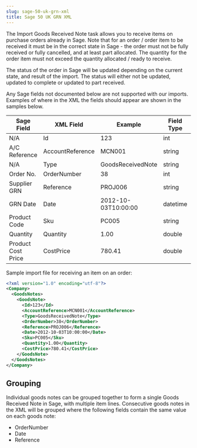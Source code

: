 ```yaml
---
slug: sage-50-uk-grn-xml
title: Sage 50 UK GRN XML
---
```

The Import Goods Received Note task allows you to receive items on purchase orders already in Sage.  Note that for an order / order item to be received it must be in the correct state in Sage - the order must not be fully received or fully cancelled, and at least part allocated.  The quantity for the order item must not exceed the quantity allocated / ready to receive.

The status of the order in Sage will be updated depending on the current state, and result of the import.  The status will either not be updated, updated to complete or updated to part received.

Any Sage fields not documented below are not supported with our imports.  Examples of where in the XML the fields should appear are shown in the samples below.

| Sage Field | XML Field | Example | Field Type | Field Length | Input |
| --- | --- | --- | --- | --- | --- |
| N/A | Id | 123 | int | - | Optional |  
| A/C Reference | AccountReference | MCN001 | string | 8 | Required |  
| N/A | Type | GoodsReceivedNote | string | - | Required |  
| Order No. | OrderNumber | 38 | int | - | Required |  
| Supplier GRN | Reference | PROJ006 | string | 20 | Required |  
| GRN Date | Date | 2012-10-03T10:00:00 | datetime | - | Required |  
| Product Code | Sku | PC005 | string | 30 | Required |  
| Quantity | Quantity | 1.00 | double | - | Required |  
| Product Cost Price | CostPrice | 780.41 | double | - | Optional |  

Sample import file for receiving an item on an order:
```xml
<?xml version="1.0" encoding="utf-8"?>
<Company>
  <GoodsNotes>
    <GoodsNote>
      <Id>123</Id>
      <AccountReference>MCN001</AccountReference>
      <Type>GoodsReceivedNote</Type>
      <OrderNumber>38</OrderNumber>
      <Reference>PROJ006</Reference>
      <Date>2012-10-03T10:00:00</Date>
      <Sku>PC005</Sku>
      <Quantity>1.00</Quantity>
      <CostPrice>780.41</CostPrice>
    </GoodsNote>
  </GoodsNotes>
</Company>
```

## Grouping
Individual goods notes can be grouped together to form a single Goods Received Note in Sage, with multiple item lines. Consecutive goods notes in the XML will be grouped where the following fields contain the same value on each goods note:

* OrderNumber
* Date
* Reference